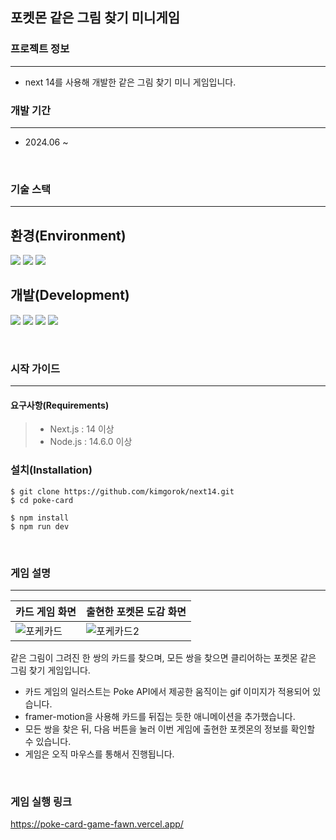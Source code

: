 ## 포켓몬 같은 그림 찾기 미니게임

### 프로젝트 정보
---
- next 14를 사용해 개발한 같은 그림 찾기 미니 게임입니다.


### 개발 기간
---
- 2024.06 ~

<br />

### 기술 스택
---

## 환경(Environment)
<img src="https://img.shields.io/badge/VISUAL STUDIO CODE-007ACC?style=for-the-badge&logo=visualstudiocode&logoColor=white">  <img src="https://img.shields.io/badge/GIT-F05032?style=for-the-badge&logo=git&logoColor=white">  <img src="https://img.shields.io/badge/GitHub-181717?style=for-the-badge&logo=github&logoColor=white">


## 개발(Development)
<img src="https://img.shields.io/badge/REACT-61DAFB?style=for-the-badge&logo=react&logoColor=white">  <img src="https://img.shields.io/badge/NEXT JS-FFFFFF?style=for-the-badge&logo=next.js&logoColor=black"> <img src="https://img.shields.io/badge/TAILWIND CSS-06B6D4?style=for-the-badge&logo=tailwindcss&logoColor=white"> <img src="https://img.shields.io/badge/FRAMER MOTION-0055FF?style=for-the-badge&logo=framer&logoColor=white"> 


<br />

### 시작 가이드
---
#### 요구사항(Requirements)
> - Next.js : 14 이상
> - Node.js : 14.6.0 이상

### 설치(Installation)
```
$ git clone https://github.com/kimgorok/next14.git
$ cd poke-card

$ npm install
$ npm run dev
```


<br />

### 게임 설명
---
|카드 게임 화면|출현한 포켓몬 도감 화면|
|---|---|
|![포케카드](https://github.com/GachonCodingClub/miti-frontend-vite/assets/128457944/ce4a6992-cd71-431e-a011-e0a2a0c819c8)|![포케카드2](https://github.com/GachonCodingClub/miti-frontend-vite/assets/128457944/6b8e627b-492e-425e-8421-be27a601b0a8)|

같은 그림이 그려진 한 쌍의 카드를 찾으며, 모든 쌍을 찾으면 클리어하는 포켓몬 같은 그림 찾기 게임입니다.
- 카드 게임의 일러스트는 Poke API에서 제공한 움직이는 gif 이미지가 적용되어 있습니다.
- framer-motion을 사용해 카드를 뒤집는 듯한 애니메이션을 추가했습니다.
- 모든 쌍을 찾은 뒤, 다음 버튼을 눌러 이번 게임에 출현한 포켓몬의 정보를 확인할 수 있습니다.
- 게임은 오직 마우스를 통해서 진행됩니다.

<br />

### 게임 실행 링크
https://poke-card-game-fawn.vercel.app/
